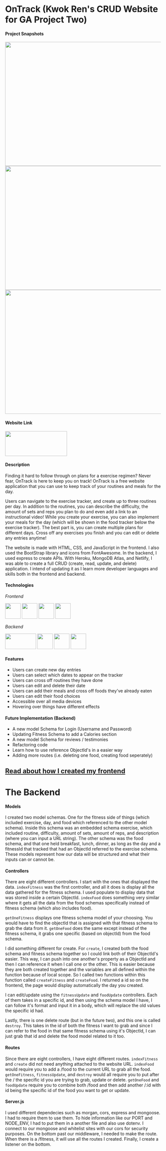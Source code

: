 # OnTrack (Kwok Ren's CRUD Website for GA Project Two)

#### Project Snapshots

[<img src="https://res.cloudinary.com/dpggcudix/image/upload/v1596636649/Screen_Shot_2020-08-05_at_9.41.47_AM_nijhdi.png" width="800" height= "400">](https://res.cloudinary.com/dpggcudix/image/upload/v1596636649/Screen_Shot_2020-08-05_at_9.41.47_AM_nijhdi.png)
[<img src="https://res.cloudinary.com/dpggcudix/image/upload/v1596637297/Screen_Shot_2020-08-05_at_10.19.09_AM_cgqo8k.png" width="800" height= "400">](https://res.cloudinary.com/dpggcudix/image/upload/v1596637297/Screen_Shot_2020-08-05_at_10.19.09_AM_cgqo8k.png)
[<img src="https://res.cloudinary.com/dpggcudix/image/upload/v1596636647/Screen_Shot_2020-08-05_at_9.42.40_AM_c3qvzu.png" width="800" height= "400">](https://res.cloudinary.com/dpggcudix/image/upload/v1596636647/Screen_Shot_2020-08-05_at_9.42.40_AM_c3qvzu.png)

#### Website Link

<a href="https://kwokrengaproject2.netlify.app/" target="_blank"><img src="https://res.cloudinary.com/dpggcudix/image/upload/v1596637877/Screen_Shot_2020-08-05_at_10.31.04_AM_z4ikzo.png" width="200" height= "80"></a>

#### Description

Finding it hard to follow through on plans for a exercise regimen? Never fear, OnTrack is here to keep you on track! OnTrack is a free website application that you can use to keep track of your routines and meals for the day. 

Users can navigate to the exercise tracker, and create up to three routines per day. In addition to the routines, you can describe the difficulty, the amount of sets and reps you plan to do and even add a link to an instructional video! While you create your exercise, you can also implement your meals for the day (which will be shown in the food tracker below the exercise tracker). The best part is, you can create multiple plans for different days. Cross off any exercises you finish and you can edit or delete any entries anytime!

The website is made with HTML, CSS, and JavaScript in the frontend. I also used the BootStrap library and icons from FontAwesome. In the backend, I used express to create APIs. With Heroku, MongoDB Atlas, and Netlify, I was able to create a full CRUD (create, read, update, and delete) application. I intend of updating it as I learn more developer languages and skills both in the frontend and backend.


#### Technologies

*Frontend*

<img src ="https://upload.wikimedia.org/wikipedia/commons/thumb/3/38/HTML5_Badge.svg/600px-HTML5_Badge.svg.png" width="50" height="50">
<img src ="https://cdn1.iconfinder.com/data/icons/logotypes/32/badge-css-3-512.png" width="50" height="50">
<img src ="https://cdn.worldvectorlogo.com/logos/javascript-1.svg" width="50" height="50">
<img src ="https://www.netlify.com/img/press/logos/logomark.png" width="50" height="50">

*Backend*

<img src ="https://expressjs.com/images/express-facebook-share.png" width="100" height="50">
<img src ="https://seeklogo.com/images/N/nodejs-logo-FBE122E377-seeklogo.com.png" width="50" height="50">
<img src ="https://cdn.worldvectorlogo.com/logos/mongodb.svg" width="50" height="50">
<img src ="https://cdn.iconscout.com/icon/free/png-512/heroku-5-569467.png" width="50" height="50">

#### Features

- Users can create new day entries
- Users can select which dates to appear on the tracker
- Users can cross off routines they have done
- Users can edit and delete their date
- Users can add their meals and cross off foods they've already eaten
- Users can edit their food choices
- Accessible over all media devices
- Hovering over things have different effects

#### Future Implementation (Backend)

- A new model Schema for Login (Username and Password)
- Updating Fitness Schema to add a Calories section
- A new model Schema for reviews / testimonies
- Refactoring code
- Learn how to use reference ObjectId's in a easier way
- Adding more routes (i.e. deleting one food, creating food seperately)

## [Read about how I created my frontend](https://github.com/KwokRen/FrontEndProjectTwo/blob/master/planning_directory/README.md)

# The Backend

#### Models

I created two model schemas. One for the fitness side of things (which included exercise, day, and food which referenced to the other model schema). Inside this schema was an embedded schema exercise, which included routine, difficulty, amount of sets, amount of reps, and description (where you can input a URL string). The other schema was the food schema, and that one held breakfast, lunch, dinner, as long as the day and a fitnessId that tracked that had an ObjectId referred to the exercise schema. These models represent how our data will be structured and what their inputs can or cannot be.

#### Controllers

There are eight different controllers. I start with the ones that displayed the data. `indexFitness` was the first controller, and all it does is display all the data gathered for the fitness schema. I used populate to display data that was stored inside a certain ObjectId. `indexFood` does something very similar where it gets all the data from the food schemas specifically instead of fitness schema (which also includes food). 

`getOneFitness` displays one fitness schema model of your choosing. You would have to find the objectId that is assigned with that fitness schema to grab the data from it. `getOneFood` does the same except instead of the fitness schema, it grabs one specific (based on objectId) from the food schema.

I did something different for create. For `create`, I created both the food schema and fitness schema together so I could link both of their ObjectId's easier. This way, I can push into one another's property as a ObjectId and then I can reference it when I call one or the other. This is easier because they are both created together and the variables are all defined within the function because of local scope. So I called two functions within this function called `createFitness` and `createFood`. I returned a id so on the frontend, the page would display automatically the day you created. 

I can edit/update using the `fitnessUpdate` and `foodUpdate` controllers. Each of them takes in a specific id, and then using the schema model I have, I can follow it's format and input it in a body, which will replace the old values the specific id had. 

Lastly, there is one delete route (but in the future two), and this one is called `destroy`. This takes in the id of both the fitness I want to grab and since I can refer to the food in that same fitness schema using it's ObjectId, I can just grab that id and delete the food model related to it too. 

#### Routes 

Since there are eight controllers, I have eight different routes. `indexFitness` and `create` did not need anything attached to the website URL. `indexFood` would require you to add a /food to the current URL to grab all the food. `getOneFitness`, `fitnessUpdate`, and `destroy` would all require you to put after the / the specific id you are trying to grab, update or delete. `getOneFood` and `foodUpdate` require you to combine both /food and then add another /:id with id being the specific id of the food you want to get or update.

#### Server.js

I used different dependecies such as morgan, cors, express and mongoose. I had to require them to use them. To hide information like our PORT and NODE_ENV, I had to put them in a another file and also use dotenv. I connect to our mongoose and whitelist sites with our cors for security purposes. On the bottom past our middleware, I needed to make the route. When there is a /fitness, it will use all the routes I created. Finally, I create a listener on the bottom.